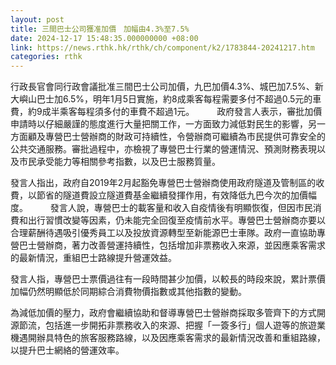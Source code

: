 ```yaml
---
layout: post
title: 三間巴士公司獲准加價　加幅由4.3%至7.5%
date: 2024-12-17 15:48:35.000000000 +08:00
link: https://news.rthk.hk/rthk/ch/component/k2/1783844-20241217.htm
categories: rthk
---
```


行政長官會同行政會議批准三間巴士公司加價，九巴加價4.3%、城巴加7.5%、新大嶼山巴士加6.5%，明年1月5日實施，約8成乘客每程需要多付不超過0.5元的車費，約9成半乘客每程須多付的車費不超過1元。
　　 
政府發言人表示，審批加價申請時以仔細嚴謹的態度進行大量把關工作，一方面致力減低對民生的影響，另一方面顧及專營巴士營辦商的財政可持續性，令營辦商可繼續為市民提供可靠安全的公共交通服務。審批過程中，亦檢視了專營巴士行業的營運情況、預測財務表現以及市民承受能力等相關參考指數，以及巴士服務質量。

發言人指出，政府自2019年2月起豁免專營巴士營辦商使用政府隧道及管制區的收費，以節省的隧道費設立隧道費基金繼續發揮作用，有效降低九巴今次的加價幅度。
　　 
發言人說，專營巴士的載客量和收入自疫情後有明顯恢復，但因市民消費和出行習慣改變等因素，仍未能完全回復至疫情前水平。專營巴士營辦商亦要以合理薪酬待遇吸引優秀員工以及投放資源轉型至新能源巴士車隊。政府一直協助專營巴士營辦商，著力改善營運持續性，包括增加非票務收入來源，並因應乘客需求的最新情況，重組巴士路線提升營運效益。

發言人指，專營巴士票價過往有一段時間甚少加價，以較長的時段來說，累計票價加幅仍然明顯低於同期綜合消費物價指數或其他指數的變動。
 
為減低加價的壓力，政府會繼續協助和督導專營巴士營辦商採取多管齊下的方式開源節流，包括進一步開拓非票務收入的來源、把握「一簽多行」個人遊等的旅遊業機遇開辦具特色的旅客服務路線，以及因應乘客需求的最新情況改善和重組路線，以提升巴士網絡的營運效率。
